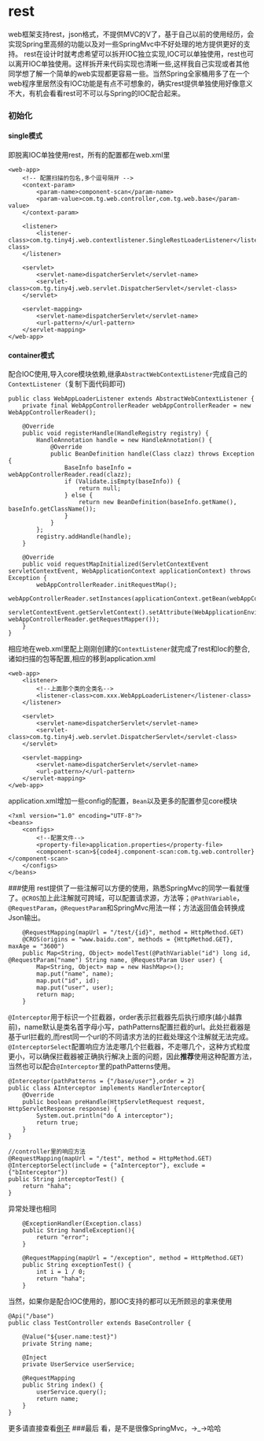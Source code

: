 # rest
web框架支持rest，json格式，不提供MVC的V了，基于自己以前的使用经历，会实现Spring里高频的功能以及对一些SpringMvc中不好处理的地方提供更好的支持。
rest在设计时就考虑希望可以拆开IOC独立实现,IOC可以单独使用，rest也可以离开IOC单独使用。这样拆开来代码实现也清晰一些,这样我自己实现或者其他同学想了解一个简单的web实现都更容易一些。当然Spring全家桶用多了在一个web程序里居然没有IOC功能是有点不可想象的，确实rest提供单独使用好像意义不大，有机会看看rest可不可以与Spring的IOC配合起来。
### 初始化
#### single模式
即脱离IOC单独使用rest，所有的配置都在web.xml里

```
<web-app>
    <!-- 配置扫描的包名,多个逗号隔开 -->
    <context-param>
        <param-name>component-scan</param-name>
        <param-value>com.tg.web.controller,com.tg.web.base</param-value>
    </context-param>

    <listener>
        <listener-class>com.tg.tiny4j.web.contextlistener.SingleRestLoaderListener</listener-class>
    </listener>

    <servlet>
        <servlet-name>dispatcherServlet</servlet-name>
        <servlet-class>com.tg.tiny4j.web.servlet.DispatcherServlet</servlet-class>
    </servlet>

    <servlet-mapping>
        <servlet-name>dispatcherServlet</servlet-name>
        <url-pattern>/</url-pattern>
    </servlet-mapping>
</web-app>
```
#### container模式
配合IOC使用,导入core模块依赖,继承`AbstractWebContextListener`完成自己的`ContextListener`（复制下面代码即可)

```
public class WebAppLoaderListener extends AbstractWebContextListener {
    private final WebAppControllerReader webAppControllerReader = new WebAppControllerReader();

    @Override
    public void registerHandle(HandleRegistry registry) {
        HandleAnnotation handle = new HandleAnnotation() {
            @Override
            public BeanDefinition handle(Class clazz) throws Exception {
                BaseInfo baseInfo = webAppControllerReader.read(clazz);
                if (Validate.isEmpty(baseInfo)) {
                    return null;
                } else {
                    return new BeanDefinition(baseInfo.getName(), baseInfo.getClassName());
                }
            }
        };
        registry.addHandle(handle);
    }

    @Override
    public void requestMapInitialized(ServletContextEvent servletContextEvent, WebApplicationContext applicationContext) throws Exception {
        webAppControllerReader.initRequestMap();
        webAppControllerReader.setInstances(applicationContext.getBean(webAppControllerReader.getControllerName()));
        servletContextEvent.getServletContext().setAttribute(WebApplicationEnvironment.WEBREQUESTMAPPER, webAppControllerReader.getRequestMapper());
    }
}
```
相应地在web.xml里配上刚刚创建的`ContextListener`就完成了rest和Ioc的整合,诸如扫描的包等配置,相应的移到application.xml

```
<web-app>
    <listener>
        <!--上面那个类的全类名-->
        <listener-class>com.xxx.WebAppLoaderListener</listener-class>
    </listener>

    <servlet>
        <servlet-name>dispatcherServlet</servlet-name>
        <servlet-class>com.tg.tiny4j.web.servlet.DispatcherServlet</servlet-class>
    </servlet>

    <servlet-mapping>
        <servlet-name>dispatcherServlet</servlet-name>
        <url-pattern>/</url-pattern>
    </servlet-mapping>
</web-app>
```
application.xml增加一些config的配置，`Bean`以及更多的配置参见core模块

```
<?xml version="1.0" encoding="UTF-8"?>
<beans>
    <configs>
        <!--配置文件-->
        <property-file>application.properties</property-file>
        <component-scan>${code4j.component-scan:com.tg.web.controller}</component-scan>
    </configs>
</beans>
```
###使用
rest提供了一些注解可以方便的使用，熟悉SpringMvc的同学一看就懂了。`@CROS`加上此注解就可跨域，可以配置请求源，方法等；`@PathVariable`，`@RequestParam`，`@RequestParam`和SpringMvc用法一样；方法返回值会转换成Json输出。

```
    @RequestMapping(mapUrl = "/test/{id}", method = HttpMethod.GET)
    @CROS(origins = "www.baidu.com", methods = {HttpMethod.GET}, maxAge = "3600")
    public Map<String, Object> modelTest(@PathVariable("id") long id, @RequestParam("name") String name, @RequestParam User user) {
        Map<String, Object> map = new HashMap<>();
        map.put("name", name);
        map.put("id", id);
        map.put("user", user);
        return map;
    }
```
`@Interceptor`用于标识一个拦截器，order表示拦截器先后执行顺序(越小越靠前)，name默认是类名首字母小写，pathPatterns配置拦截的url。此处拦截器是基于url拦截的,而rest同一个url的不同请求方法的拦截处理这个注解就无法完成。
`@InterceptorSelect`配置响应方法走哪几个拦截器，不走哪几个，这种方式粒度更小，可以确保拦截器被正确执行解决上面的问题，因此**推荐**使用这种配置方法，当然也可以配合`@Interceptor`里的pathPatterns使用。

```
@Interceptor(pathPatterns = {"/base/user"},order = 2)
public class AInterceptor implements HandlerInterceptor{
    @Override
    public boolean preHandle(HttpServletRequest request, HttpServletResponse response) {
        System.out.println("do A interceptor");
        return true;
    }
}

//controller里的响应方法
@RequestMapping(mapUrl = "/test", method = HttpMethod.GET)
@InterceptorSelect(include = {"aInterceptor"}, exclude = {"bInterceptor"})
public String interceptorTest() {
    return "haha";
}
```
异常处理也相同

```
    @ExceptionHandler(Exception.class)
    public String handleException(){
        return "error";
    }

    @RequestMapping(mapUrl = "/exception", method = HttpMethod.GET)
    public String exceptionTest() {
        int i = 1 / 0;
        return "haha";
    }
```
当然，如果你是配合IOC使用的，那IOC支持的都可以无所顾忌的拿来使用

```
@Api("/base")
public class TestController extends BaseController {

    @Value("${user.name:test}")
    private String name;

    @Inject
    private UserService userService;

    @RequestMapping
    public String index() {
        userService.query();
        return name;
    }
}
```
更多请直接查看[例子](https://github.com/twogoods/tiny4j/tree/master/web-test)
###最后
看，是不是很像SpringMvc，→_→哈哈
